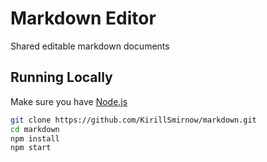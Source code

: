 # Markdown Editor
Shared editable markdown documents

## Running Locally

Make sure you have [Node.js](http://nodejs.org/)

```sh
git clone https://github.com/KirillSmirnow/markdown.git
cd markdown
npm install
npm start
```
